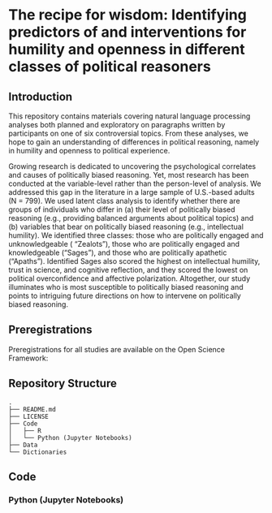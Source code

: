 # The recipe for wisdom: Identifying predictors of and interventions for humility and openness in different classes of political reasoners

## Introduction
 
This repository contains materials covering natural language processing analyses both planned and exploratory on paragraphs written by participants on one of six controversial topics. From these analyses, we hope to gain an understanding of differences in political reasoning, namely in humility and openness to political experience.

Growing research is dedicated to uncovering the psychological correlates and causes of politically biased reasoning. Yet, most research has been conducted at the variable-level rather than the person-level of analysis. We addressed this gap in the literature in a large sample of U.S.-based adults (N = 799). We used latent class analysis to identify whether there are groups of individuals who differ in (a) their level of politically biased reasoning (e.g., providing balanced arguments about political topics) and (b) variables that bear on politically biased reasoning (e.g., intellectual humility). We identified three classes: those who are politically engaged and unknowledgeable ( “Zealots”), those who are politically engaged and knowledgeable (“Sages”), and those who are politically apathetic (“Apaths”). Identified Sages also scored the highest on intellectual humility, trust in science, and cognitive reflection, and they scored the lowest on political overconfidence and affective polarization. Altogether, our study illuminates who is most susceptible to politically biased reasoning and points to intriguing future directions on how to intervene on politically biased reasoning.

## Preregistrations

Preregistrations for all studies are available on the Open Science Framework:

## Repository Structure

```
.
├── README.md
├── LICENSE
├── Code
│   ├── R
│   └── Python (Jupyter Notebooks)
├── Data
└── Dictionaries
```
## Code

### Python (Jupyter Notebooks)



